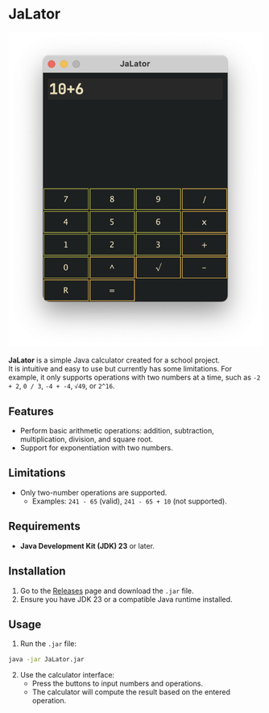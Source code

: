 # JaLator

![foto](./media/calculator.png)

**JaLator** is a simple Java calculator created for a school project.  
It is intuitive and easy to use but currently has some limitations. For example, it only supports operations with two numbers at a time, such as `-2 + 2`, `0 / 3`, `-4 + -4`, `√49`, or `2^16`.

## Features

- Perform basic arithmetic operations: addition, subtraction, multiplication, division, and square root.
- Support for exponentiation with two numbers.

## Limitations

- Only two-number operations are supported.
  - Examples: `241 - 65` (valid), `241 - 65 + 10` (not supported).

## Requirements

- **Java Development Kit (JDK) 23** or later.

## Installation

1. Go to the [Releases](#) page and download the `.jar` file.
2. Ensure you have JDK 23 or a compatible Java runtime installed.

## Usage

1. Run the `.jar` file:
```bash
java -jar JaLator.jar
```

2. Use the calculator interface:
    - Press the buttons to input numbers and operations.
    - The calculator will compute the result based on the entered operation.


